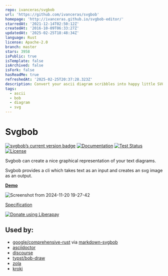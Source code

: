 ```yaml
---
repo: ivanceras/svgbob
url: 'https://github.com/ivanceras/svgbob'
homepage: 'http://ivanceras.github.io/svgbob-editor/'
starredAt: '2021-12-14T02:50:12Z'
createdAt: '2016-10-09T06:33:27Z'
updatedAt: '2025-02-25T18:48:34Z'
language: Rust
license: Apache-2.0
branch: master
stars: 3958
isPublic: true
isTemplate: false
isArchived: false
isFork: false
hasReadMe: true
refreshedAt: '2025-02-25T20:37:28.323Z'
description: Convert your ascii diagram scribbles into happy little SVG
tags:
  - ascii
  - bob
  - diagram
  - svg
---
```


# Svgbob

<a href="https://crates.io/crates/svgbob"><img src="https://img.shields.io/crates/v/svgbob.svg" alt="svgbob’s current version badge" title="svgbob’s current version badge"></a>
[![Documentation](https://docs.rs/svgbob/badge.svg)](https://docs.rs/svgbob/)
[![Test Status](https://img.shields.io/github/actions/workflow/status/ivanceras/svgbob/rust.yml?branch=master&event=push&label=test)](https://github.com/ivanceras/svgbob/actions)
[![License](https://img.shields.io/crates/l/svgbob.svg)](https://github.com/ivanceras/svgbob/blob/master/LICENSE)


Svgbob can create a nice graphical representation of your text diagrams.

Svgbob provides a cli which takes text as an input and creates an svg image as an output.

[**Demo**](https://ivanceras.github.io/svgbob-editor/)


![Screenshot from 2024-11-20 19-27-42](https://github.com/user-attachments/assets/d882e4ae-4c2a-474f-a1d2-3e50536cb222)

[Specification](https://ivanceras.github.io/content/Svgbob/Specification.html)

<a href="https://liberapay.com/ivanceras/donate"><img alt="Donate using Liberapay" src="https://liberapay.com/assets/widgets/donate.svg"></a>

## Used by:

- [google/comprehensive-rust](https://github.com/google/comprehensive-rust) via [markdown-svgbob](https://github.com/boozook/mdbook-svgbob)
- [asciidoctor](https://docs.asciidoctor.org/diagram-extension/latest/diagram_types/svgbob/)
- [discourse](https://meta.discourse.org/t/discourse-svgbob/223573)
- [typst/bob-draw](https://typst.app/universe/package/bob-draw/)
- [zola](https://zola.discourse.group/t/diagramming-tool-integrations-plantuml-svgbob-graphviz-etc/269)
- [kroki](https://kroki.io/)
